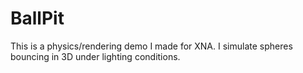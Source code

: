 # BallPit

This is a physics/rendering demo I made for XNA. I simulate spheres bouncing in 3D under lighting conditions. 
